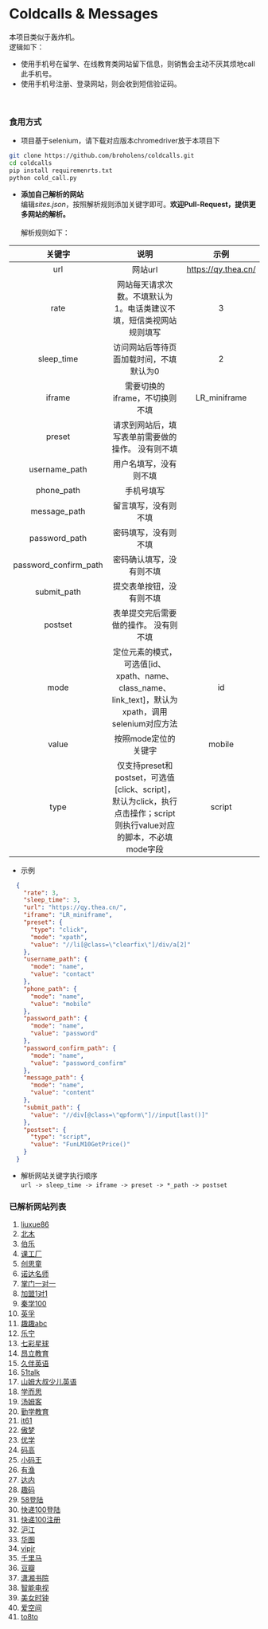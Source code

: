 # Coldcalls & Messages

本项目类似于轰炸机。<br>
逻辑如下：
- 使用手机号在留学、在线教育类网站留下信息，则销售会主动不厌其烦地call此手机号。
- 使用手机号注册、登录网站，则会收到短信验证码。
<br>

### 食用方式
- 项目基于selenium，请下载对应版本chromedriver放于本项目下
```bash
git clone https://github.com/broholens/coldcalls.git
cd coldcalls
pip install requiremenrts.txt
python cold_call.py
```
- **添加自己解析的网站**<br>
编辑*sites.json*，按照解析规则添加关键字即可。**欢迎Pull-Request，提供更多网站的解析。**<br><br>
解析规则如下：

| 关键字 | 说明 | 示例 |
| :-----: | :----: | :----: |
| url | 网站url | https://qy.thea.cn/ |
| rate | 网站每天请求次数。不填默认为1。电话类建议不填，短信类视网站规则填写 | 3 |
| sleep_time | 访问网站后等待页面加载时间，不填默认为0 | 2 |
| iframe | 需要切换的iframe，不切换则不填 | LR_miniframe |
| preset | 请求到网站后，填写表单前需要做的操作。 没有则不填|  |
| username_path | 用户名填写，没有则不填 |  |
| phone_path | 手机号填写 |  |
| message_path | 留言填写，没有则不填 |  |
| password_path | 密码填写，没有则不填 |  |
| password_confirm_path | 密码确认填写，没有则不填 |  |
| submit_path | 提交表单按钮，没有则不填 |  |
| postset | 表单提交完后需要做的操作。 没有则不填|  |
| mode | 定位元素的模式，可选值[id、xpath、name、class_name、link_text]，默认为xpath，调用selenium对应方法 | id |
| value | 按照mode定位的关键字 | mobile |
| type | 仅支持preset和postset，可选值[click、script]，默认为click，执行点击操作；script则执行value对应的脚本，不必填mode字段 | script |

- 示例
```json
  {
    "rate": 3,
    "sleep_time": 3,
    "url": "https://qy.thea.cn/",  
    "iframe": "LR_miniframe",
    "preset": {
      "type": "click",
      "mode": "xpath",
      "value": "//li[@class=\"clearfix\"]/div/a[2]"
    },
    "username_path": {
      "mode": "name",  
      "value": "contact"
    },
    "phone_path": {
      "mode": "name",
      "value": "mobile"
    },
    "password_path": {
      "mode": "name",
      "value": "password"
    },
    "password_confirm_path": {
      "mode": "name",
      "value": "password_confirm"
    },
    "message_path": {
      "mode": "name",
      "value": "content"
    },
    "submit_path": {
      "value": "//div[@class=\"qpform\"]//input[last()]"
    },
    "postset": {
      "type": "script",
      "value": "FunLM10GetPrice()"
    }
  }
```
- 解析网站关键字执行顺序<br>
`url -> sleep_time -> iframe -> preset -> *_path -> postset`

### 已解析网站列表

1. [liuxue86](https://www.liuxue86.com/)
2. [北木](http://www.beimu.com/school/)
3. [伯乐](http://www.bole.com/registerPage)
4. [课工厂](http://www.kgc.cn/zhuanti/cpjh_pc.shtml)
5. [创思童](http://www.gemstonecn.com/consociation.php)
6.  [诺达名师](http://qy.thea.cn/)
7. [掌门一对一](https://www.zhangmen.org/lp/sem)
8. [加盟1对1](http://zs.jiameng.com/goJmPriceBoard2.html)
9. [秦学100](http://fd1.qinxue100.com/index.html)
10. [英孚](https://www.ef.com.cn/englishfirst/kids/)
11. [趣趣abc](https://www.ququabc.com/offlinep.htm)
12. [乐宁](http://learning.learningedu.com.cn/)
13. [七彩星球](http://www.cctvqcxq.com/)
14. [昂立教育](http://www.onlychild.cn/)
15. [久伴英语](https://www.nicekid.com/register/nicekid-biteabc)
16. [51talk](http://www.51talk.com/landing/bdpz1_087737.html)
17. [山姆大叔少儿英语](http://www.unclesamedu.com/index.php)
18. [学而思](https://zt.xueersi.com/zaixian/pc-zhu-tiyanke/index.html)
19. [汤姆客](http://www.hellotom-edu.com/470)
20. [勤学教育](http://www.qinxue365.com/business/388.html)
21. [it61](http://www.it61.cn/coding-class/)
22. [傲梦](https://all-dream.com/)
23. [优学](http://www.ubxedu.com/course/)
24. [码高](http://www.magaoedu.cn/)
25. [小码王](http://www.xiaomawang.net/)
26. [有渔](http://www.youyucode.com/)
27. [达内](http://xa.ui.tedu.cn/baiduuipc/zh/)
28. [趣码](http://xw7c8v4rx7ajxxvj.mikecrm.com/kiMGSiQ)
29. [58登陆](https://passport.58.com/login)
30. [快递100登陆](https://sso.kuaidi100.com/sso/authorize.do)
31. [快递100注册](https://sso.kuaidi100.com/sso/reg.jsp)
32. [沪江](https://class.hujiang.com/)
33. [华图](http://v.huatu.com/newUser/reg.php)
34. [vipjr](https://www.vipjr.com/)
35. [千里马](http://www.qianlima.com/new/keywordzhuolu_invite.jsp)
36. [豆瓣](https://accounts.douban.com/passport/login?source=book)
37. [潇湘书院](https://www.xxsy.net/Reg)
38. [智能电视](https://www.znds.com/member.php?mod=zndscomregister)
39. [美女时钟](http://reg.timemm.com/user/register)
40. [爱空间](https://tj.ikongjian.com/reservation/index)
41. [to8to](https://www.to8to.com/yezhu/)
<!--
[离线宝电话回拨--验证码](http://dwz.cn/1epV16)
[知网--验证码](http://my.cnki.net/Register/CommonRegister.aspx)
[建设--验证码](http://member.jianshe99.com/member/register.shtm)
[乐乐课堂--验证码](http://www.leleketang.com/login/register.php)
[无忧考网--验证码](https://user.51test.net/user/reg.html)
[短文学--验证码](https://www.duanwenxue.com/member/reg_new.php)
[百合--验证码](https://my.baihe.com/retrievepwd)
-->